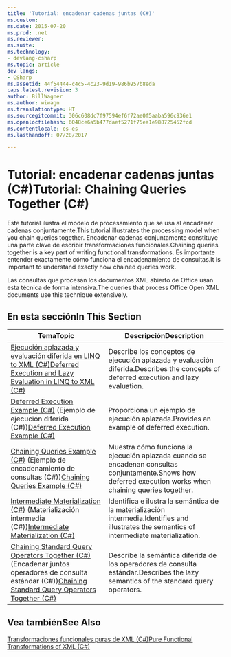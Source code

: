 ```yaml
---
title: 'Tutorial: encadenar cadenas juntas (C#)'
ms.custom: 
ms.date: 2015-07-20
ms.prod: .net
ms.reviewer: 
ms.suite: 
ms.technology:
- devlang-csharp
ms.topic: article
dev_langs:
- CSharp
ms.assetid: 44f54444-c4c5-4c23-9d19-986b957b8eda
caps.latest.revision: 3
author: BillWagner
ms.author: wiwagn
ms.translationtype: HT
ms.sourcegitcommit: 306c608dc7f97594ef6f72ae0f5aaba596c936e1
ms.openlocfilehash: 6048ce6a5b477daef5271f75ea1e988725452fcd
ms.contentlocale: es-es
ms.lasthandoff: 07/28/2017

---
```

# <a name="tutorial-chaining-queries-together-c"></a><span data-ttu-id="01ab6-102">Tutorial: encadenar cadenas juntas (C#)</span><span class="sxs-lookup"><span data-stu-id="01ab6-102">Tutorial: Chaining Queries Together (C#)</span></span>
<span data-ttu-id="01ab6-103">Este tutorial ilustra el modelo de procesamiento que se usa al encadenar cadenas conjuntamente.</span><span class="sxs-lookup"><span data-stu-id="01ab6-103">This tutorial illustrates the processing model when you chain queries together.</span></span> <span data-ttu-id="01ab6-104">Encadenar cadenas conjuntamente constituye una parte clave de escribir transformaciones funcionales.</span><span class="sxs-lookup"><span data-stu-id="01ab6-104">Chaining queries together is a key part of writing functional transformations.</span></span> <span data-ttu-id="01ab6-105">Es importante entender exactamente cómo funciona el encadenamiento de consultas.</span><span class="sxs-lookup"><span data-stu-id="01ab6-105">It is important to understand exactly how chained queries work.</span></span>  
  
 <span data-ttu-id="01ab6-106">Las consultas que procesan los documentos XML abierto de Office usan esta técnica de forma intensiva.</span><span class="sxs-lookup"><span data-stu-id="01ab6-106">The queries that process Office Open XML documents use this technique extensively.</span></span>  
  
## <a name="in-this-section"></a><span data-ttu-id="01ab6-107">En esta sección</span><span class="sxs-lookup"><span data-stu-id="01ab6-107">In This Section</span></span>  
  
|<span data-ttu-id="01ab6-108">Tema</span><span class="sxs-lookup"><span data-stu-id="01ab6-108">Topic</span></span>|<span data-ttu-id="01ab6-109">Descripción</span><span class="sxs-lookup"><span data-stu-id="01ab6-109">Description</span></span>|  
|-----------|-----------------|  
|[<span data-ttu-id="01ab6-110">Ejecución aplazada y evaluación diferida en LINQ to XML (C#)</span><span class="sxs-lookup"><span data-stu-id="01ab6-110">Deferred Execution and Lazy Evaluation in LINQ to XML (C#)</span></span>](../../../../csharp/programming-guide/concepts/linq/deferred-execution-and-lazy-evaluation-in-linq-to-xml.md)|<span data-ttu-id="01ab6-111">Describe los conceptos de ejecución aplazada y evaluación diferida.</span><span class="sxs-lookup"><span data-stu-id="01ab6-111">Describes the concepts of deferred execution and lazy evaluation.</span></span>|  
|<span data-ttu-id="01ab6-112">[Deferred Execution Example (C#)](../../../../csharp/programming-guide/concepts/linq/deferred-execution-example.md) (Ejemplo de ejecución diferida (C#))</span><span class="sxs-lookup"><span data-stu-id="01ab6-112">[Deferred Execution Example (C#)](../../../../csharp/programming-guide/concepts/linq/deferred-execution-example.md)</span></span>|<span data-ttu-id="01ab6-113">Proporciona un ejemplo de ejecución aplazada.</span><span class="sxs-lookup"><span data-stu-id="01ab6-113">Provides an example of deferred execution.</span></span>|  
|<span data-ttu-id="01ab6-114">[Chaining Queries Example (C#)](../../../../csharp/programming-guide/concepts/linq/chaining-queries-example.md) (Ejemplo de encadenamiento de consultas (C#))</span><span class="sxs-lookup"><span data-stu-id="01ab6-114">[Chaining Queries Example (C#)](../../../../csharp/programming-guide/concepts/linq/chaining-queries-example.md)</span></span>|<span data-ttu-id="01ab6-115">Muestra cómo funciona la ejecución aplazada cuando se encadenan consultas conjuntamente.</span><span class="sxs-lookup"><span data-stu-id="01ab6-115">Shows how deferred execution works when chaining queries together.</span></span>|  
|<span data-ttu-id="01ab6-116">[Intermediate Materialization (C#)](../../../../csharp/programming-guide/concepts/linq/intermediate-materialization.md) (Materialización intermedia (C#))</span><span class="sxs-lookup"><span data-stu-id="01ab6-116">[Intermediate Materialization (C#)](../../../../csharp/programming-guide/concepts/linq/intermediate-materialization.md)</span></span>|<span data-ttu-id="01ab6-117">Identifica e ilustra la semántica de la materialización intermedia.</span><span class="sxs-lookup"><span data-stu-id="01ab6-117">Identifies and illustrates the semantics of intermediate materialization.</span></span>|  
|<span data-ttu-id="01ab6-118">[Chaining Standard Query Operators Together (C#)](../../../../csharp/programming-guide/concepts/linq/chaining-standard-query-operators-together.md) (Encadenar juntos operadores de consulta estándar (C#))</span><span class="sxs-lookup"><span data-stu-id="01ab6-118">[Chaining Standard Query Operators Together (C#)](../../../../csharp/programming-guide/concepts/linq/chaining-standard-query-operators-together.md)</span></span>|<span data-ttu-id="01ab6-119">Describe la semántica diferida de los operadores de consulta estándar.</span><span class="sxs-lookup"><span data-stu-id="01ab6-119">Describes the lazy semantics of the standard query operators.</span></span>|  
  
## <a name="see-also"></a><span data-ttu-id="01ab6-120">Vea también</span><span class="sxs-lookup"><span data-stu-id="01ab6-120">See Also</span></span>  
 [<span data-ttu-id="01ab6-121">Transformaciones funcionales puras de XML (C#)</span><span class="sxs-lookup"><span data-stu-id="01ab6-121">Pure Functional Transformations of XML (C#)</span></span>](../../../../csharp/programming-guide/concepts/linq/pure-functional-transformations-of-xml.md)


